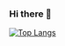 ### Hi there 👋

[![Top Langs](https://github-readme-stats.vercel.app/api/top-langs/?username=EatFans)](https://github.com/anuraghazra/github-readme-stats)
<!--
**EatFans/EatFans** is a ✨ _special_ ✨ repository because its `README.md` (this file) appears on your GitHub profile.

Here are some ideas to get you started:

- 🔭 I’m currently working on ...
- 🌱 I’m currently learning ...
- 👯 I’m looking to collaborate on ...
- 🤔 I’m looking for help with ...
- 💬 Ask me about ...
- 📫 How to reach me: ...
- 😄 Pronouns: ...
- ⚡ Fun fact: ...
-->
